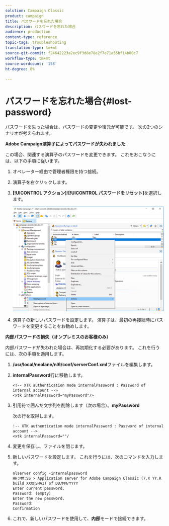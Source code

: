 ```yaml
---
solution: Campaign Classic
product: campaign
title: パスワードを忘れた場合
description: パスワードを忘れた場合
audience: production
content-type: reference
topic-tags: troubleshooting
translation-type: tm+mt
source-git-commit: f24642223a2ec9f3d8e78e2f7e71a55bf14b80c7
workflow-type: tm+mt
source-wordcount: '158'
ht-degree: 8%

---
```



# パスワードを忘れた場合{#lost-password}

パスワードを失った場合は、パスワードの変更や復元が可能です。
次の2つのシナリオが考えられます。

**Adobe Campaign演算子によってパスワードが失われました**

この場合、関連する演算子のパスワードを変更できます。
これをおこなうには、以下の手順に従います。

1. オペレーター経由で管理者権限を持つ接続。
1. 演算子を右クリックします。
1. **[!UICONTROL アクション]**/**[!UICONTROL パスワードをリセット]**&#x200B;を選択します。

   ![](assets/operator-passwd.png)

1. 演算子の新しいパスワードを設定します。 演算子は、最初の再接続時にパスワードを変更することをお勧めします。

**内部パスワードの損失（オンプレミスのお客様のみ）**

内部パスワードが失われた場合は、再初期化する必要があります。
これを行うには、次の手順を適用します。

1. **/usr/local/neolane/nl6/conf/serverConf.xml**&#x200B;ファイルを編集します。

1. **internalPassword**&#x200B;行に移動します。

   ```
   <!-- XTK authentication mode internalPassword : Password of internal account -->
   <xtk internalPassword="myPassword"/>
   ```

1. 引用符で囲んだ文字列を削除します（次の場合）。**myPassword**

   次の行を取得します。

   ```
   !-- XTK authentication mode internalPassword : Password of internal account -->
   <xtk internalPassword=""/
   ```

1. 変更を保存し、ファイルを閉じます。

1. 新しいパスワードを設定します。 これを行うには、次のコマンドを入力します。

   ```
   nlserver config -internalpassword
   HH:MM:SS > Application server for Adobe Campaign Classic (7.X YY.R build XXX@SHA1) of DD/MM/YYYY
   Enter current password.
   Password: (empty)
   Enter the new password.
   Password: 
   Confirmation 
   ```

1. これで、新しいパスワードを使用して、**内部**&#x200B;モードで接続できます。

